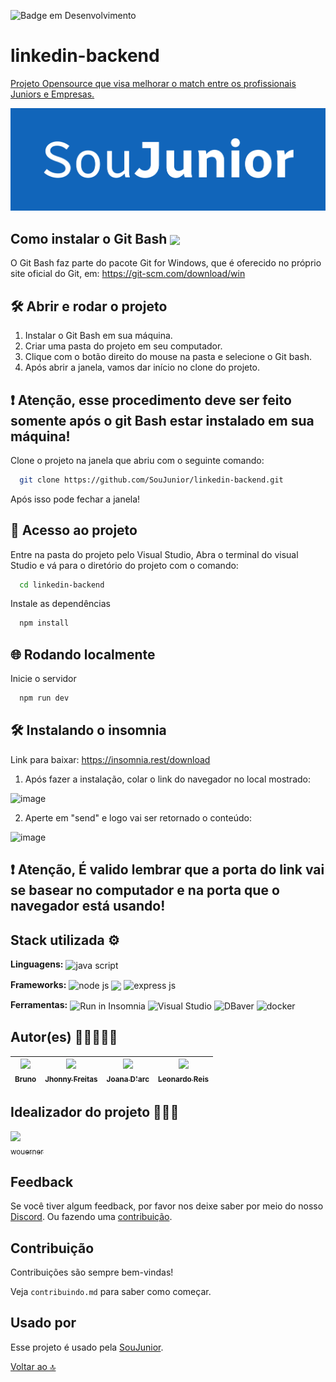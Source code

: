 ![Badge em Desenvolvimento](http://img.shields.io/static/v1?label=STATUS&message=EM%20DESENVOLVIMENTO&color=GREEN&style=for-the-badge)

# linkedin-backend



 [Projeto Opensource que visa melhorar o match entre os profissionais Juniors e Empresas.](#Título-e-Imagem-de-capa)
 
 ![Logo](https://raw.githubusercontent.com/SouJunior/ui-ux/main/Identidade%20Visual/logo%20desk%20soujunior.png)
 
 ## Como instalar o Git Bash  <img align="center" width="20px" src="https://cdn.jsdelivr.net/gh/devicons/devicon/icons/git/git-original.svg" />
 
O Git Bash faz parte do pacote Git for Windows, que é oferecido no próprio site oficial do Git, em: https://git-scm.com/download/win
 
 
## 🛠️ Abrir e rodar o projeto

1. Instalar o Git Bash em sua máquina. <br>
2. Criar uma pasta do projeto em seu computador. <br>
3. Clique com o botão direito do mouse na pasta e selecione o Git bash. <br>
4. Após abrir a janela, vamos dar início no clone do projeto.<br>


## ❗ Atenção, esse procedimento deve ser feito somente após o git Bash estar instalado em sua máquina!

Clone o projeto na janela que abriu com o seguinte comando:

```bash
  git clone https://github.com/SouJunior/linkedin-backend.git
```
Após isso pode fechar a janela!

## 📁 Acesso ao projeto

Entre na pasta do projeto pelo Visual Studio, Abra o terminal do visual Studio e 
vá para o diretório do projeto com o comando:

```bash
  cd linkedin-backend
```

Instale as dependências

```bash
  npm install
```
## 🌐 Rodando localmente

Inicie o servidor

```bash
  npm run dev
```



## 🛠️ Instalando o insomnia

Link para baixar: https://insomnia.rest/download

1. Após fazer a instalação, colar o link do navegador no local mostrado:

![image](https://user-images.githubusercontent.com/95653155/182660188-b22421ec-6e5d-4b98-98fc-8ae1a5aa5bcf.png)

2. Aperte em "send" e logo vai ser retornado o conteúdo:

![image](https://user-images.githubusercontent.com/95653155/182660983-e32d00fe-264b-4ce3-b9dc-249704d1deb1.png)


## ❗ Atenção, É valido lembrar que a porta do link vai se basear no computador e na porta que o navegador está usando!


## Stack utilizada ⚙

**Linguagens:** 
  <img align="center" alt="java script" src="https://img.shields.io/badge/JavaScript-F7DF1E?style=for-the-badge&logo=javascript&logoColor=black">  
  
**Frameworks:** 
 <img align="center" alt="node js" src="https://img.shields.io/badge/Node.js-43853D?style=for-the-badge&logo=node.js&logoColor=white"> <img align="center" src="https://img.shields.io/badge/PostgreSQL-316192?style=for-the-badge&logo=postgresql&logoColor=white"> <img align="center" alt="express js" src="https://img.shields.io/badge/Express.js-404D59?style=for-the-badge">
 
 
**Ferramentas:** 
  <img align="center" src="https://insomnia.rest/images/run.svg" alt="Run in Insomnia"> 
  <img align="center" src="https://img.shields.io/badge/Visual_Studio_Code-0078D4?style=for-the-badge&logo=visual%20studio%20code&logoColor=white" alt="Visual Studio"> 
  <img align="center" src="https://img.shields.io/badge/-DBeaver%20-9cf" alt="DBaver"> 
  <img align="center" src="https://img.shields.io/badge/-Docker-blue" alt="docker"> 
  
  


## Autor(es) 🙎🏻‍♂️🙎🏻

 |[<img src="https://avatars.githubusercontent.com/u/88730176?v=4" width=115><br><sub>Bruno</sub>](https://github.com/brunodev21) | [<img src="https://avatars.githubusercontent.com/u/100945408?v=4" width=115><br><sub>Jhonny Freitas</sub>](https://github.com/Jhonny-Freitas) | [<img src="https://avatars.githubusercontent.com/u/95653155?s=96&v=4" width=115><br><sub>Joana D'arc</sub>](https://github.com/Joanadarknes) | [<img src="https://avatars.githubusercontent.com/u/96137175?s=96&v=4" width=115><br><sub>Leonardo Reis</sub>](https://github.com/LeonardoReis86)
| :---: | :---: | :---: |:---: |


## Idealizador do projeto 🙎🏻‍♂️

[<img src="https://avatars.githubusercontent.com/u/287287?v=4" width=115><br><sub>wouerner</sub>](https://github.com/wouerner)

## Feedback

Se você tiver algum feedback, por favor nos deixe saber por meio do nosso [Discord](https://discord.gg/R5RAxFVC). Ou fazendo uma [contribuição](#contribuição).

## Contribuição

Contribuições são sempre bem-vindas!

Veja `contribuindo.md` para saber como começar.  

## Usado por

Esse projeto é usado pela [SouJunior](https://github.com/SouJunior).

[Voltar ao 🔝](#linkedin-backend)



